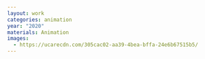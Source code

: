 ```yaml
---
layout: work
categories: animation
year: "2020"
materials: Animation
images:
  - https://ucarecdn.com/305cac02-aa39-4bea-bffa-24e6b67515b5/
---
```

